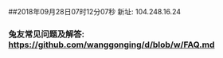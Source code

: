 ##2018年09月28日07时12分07秒 新址: 104.248.16.24
### 兔友常见问题及解答: https://github.com/wanggonging/d/blob/w/FAQ.md
